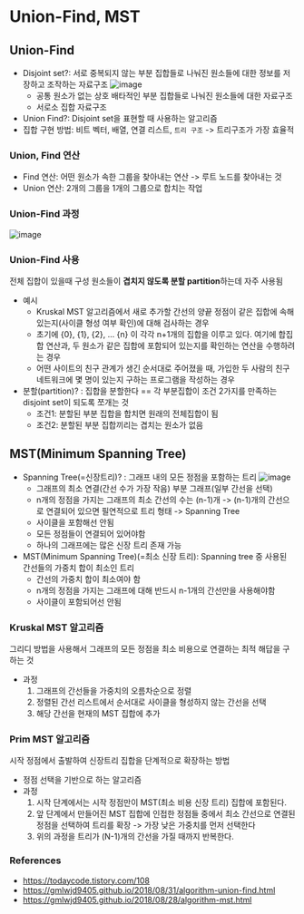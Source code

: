 # Union-Find, MST

## Union-Find
* Disjoint set?: 서로 중복되지 않는 부분 집합들로 나눠진 원소들에 대한 정보를 저장하고 조작하는 자료구조
  ![image](https://github.com/java-coding-test/kjy/assets/65723420/1c485b18-fb3b-4268-993d-5faea1f027b8)
  * 공통 원소가 없는 상호 배타적인 부분 집합들로 나눠진 원소들에 대한 자료구조
  * 서로소 집합 자료구조 
* Union Find?: Disjoint set을 표현할 때 사용하는 알고리즘 
* 집합 구현 방법: 비트 벡터, 배열, 연결 리스트, `트리 구조` -> 트리구조가 가장 효율적
### Union, Find 연산 
* Find 연산: 어떤 원소가 속한 그룹을 찾아내는 연산 -> 루트 노드를 찾아내는 것 
* Union 연산: 2개의 그룹을 1개의 그룹으로 합치는 작업 
### Union-Find 과정 
![image](https://github.com/java-coding-test/kjy/assets/65723420/86dc9a9f-39b9-4581-b028-0dbc11944f03)
### Union-Find 사용 
전체 집합이 있을때 구성 원소들이 **겹치지 않도록 분할 partition**하는데 자주 사용됨
* 예시
  * Kruskal MST 알고리즘에서 새로 추가할 간선의 양끝 정점이 같은 집합에 속해 있는지(사이클 형성 여부 확인)에 대해 검사하는 경우
  * 초기에 {0}, {1}, {2}, … {n} 이 각각 n+1개의 집합을 이루고 있다. 여기에 합집합 연산과, 두 원소가 같은 집합에 포함되어 있는지를 확인하는 연산을 수행하려는 경우
  * 어떤 사이트의 친구 관계가 생긴 순서대로 주어졌을 때, 가입한 두 사람의 친구 네트워크에 몇 명이 있는지 구하는 프로그램을 작성하는 경우
* 분할(partition)? : 집합을 분할한다 == 각 부분집합이 조건 2가지를 만족하는 disjoint set이 되도록 쪼개는 것
  * 조건1: 분할된 부분 집합을 합치면 원래의 전체집합이 됨
  * 조건2: 분할된 부분 집합끼리는 겹치는 원소가 없음 

## MST(Minimum Spanning Tree) 
* Spanning Tree(=신장트리)? : 그래프 내의 모든 정점을 포함하는 트리
  ![image](https://github.com/java-coding-test/kjy/assets/65723420/a85de42e-8c61-43a6-96f9-6b07b49e7c01)
  * 그래프의 최소 연결(간선 수가 가장 작음) 부분 그래프(일부 간선을 선택) 
  * n개의 정점을 가지는 그래프의 최소 간선의 수는 (n-1)개 -> (n-1)개의 간선으로 연결되어 있으면 필연적으로 트리 형태 -> Spanning Tree
  * 사이클을 포함해선 안됨
  * 모든 정점들이 연결되어 있어야함 
  * 하나의 그래프에는 많은 신장 트리 존재 가능
* MST(Minimum Spanning Tree)(=최소 신장 트리): Spanning tree 중 사용된 간선들의 가중치 합이 최소인 트리
  * 간선의 가중치 합이 최소여야 함
  * n개의 정점을 가지는 그래프에 대해 반드시 n-1개의 간선만을 사용해야함
  * 사이클이 포함되어선 안됨 
### Kruskal MST 알고리즘 
그리디 방법을 사용해서 그래프의 모든 정점을 최소 비용으로 연결하는 최적 해답을 구하는 것 
* 과정
  1. 그래프의 간선들을 가중치의 오름차순으로 정렬
  2. 정렬된 간선 리스트에서 순서대로 사이클을 형성하지 않는 간선을 선택
  3. 해당 간선을 현재의 MST 집합에 추가 
### Prim MST 알고리즘
시작 정점에서 출발하여 신장트리 집합을 단계적으로 확장하는 방법 
* 정점 선택을 기반으로 하는 알고리즘
* 과정
  1. 시작 단계에서는 시작 정점만이 MST(최소 비용 신장 트리) 집합에 포함된다.
  2. 앞 단계에서 만들어진 MST 집합에 인접한 정점들 중에서 최소 간선으로 연결된 정점을 선택하여 트리를 확장 -> 가장 낮은 가중치를 먼저 선택한다
  3. 위의 과정을 트리가 (N-1)개의 간선을 가질 때까지 반복한다.



### References
* https://todaycode.tistory.com/108
* https://gmlwjd9405.github.io/2018/08/31/algorithm-union-find.html
* https://gmlwjd9405.github.io/2018/08/28/algorithm-mst.html
